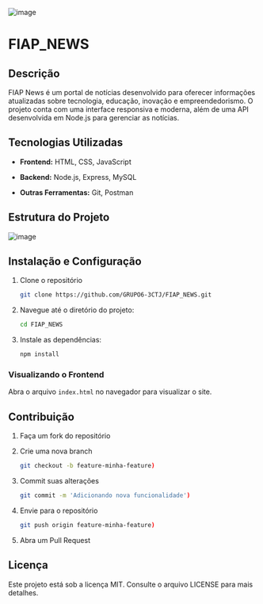 ![image](https://github.com/user-attachments/assets/173047c4-36d1-4043-95a2-368b75983968)



# FIAP_NEWS

## Descrição

FIAP News é um portal de notícias desenvolvido para oferecer informações atualizadas sobre tecnologia, educação, inovação e empreendedorismo. O projeto conta com uma interface responsiva e moderna, além de uma API desenvolvida em Node.js para gerenciar as notícias.

## Tecnologias Utilizadas

* __Frontend:__ HTML, CSS, JavaScript

* __Backend:__ Node.js, Express, MySQL

* __Outras Ferramentas:__ Git, Postman

## Estrutura do Projeto

![image](https://github.com/user-attachments/assets/8356646b-e7b8-46cc-a4cb-6964f5752f28)

## Instalação e Configuração

1. Clone o repositório
   ```bash
   git clone https://github.com/GRUPO6-3CTJ/FIAP_NEWS.git
   ```
2. Navegue até o diretório do projeto:
    ```bash
    cd FIAP_NEWS
    ```
3. Instale as dependências:
    ```bash
    npm install
    ```

### Visualizando o Frontend

Abra o arquivo `index.html` no navegador para visualizar o site.

## Contribuição

1. Faça um fork do repositório

2. Crie uma nova branch
   ```bash
   git checkout -b feature-minha-feature)
3. Commit suas alterações
   ```bash
   git commit -m 'Adicionando nova funcionalidade')

4. Envie para o repositório
    ```bash
    git push origin feature-minha-feature)

5. Abra um Pull Request

## Licença

Este projeto está sob a licença MIT. Consulte o arquivo LICENSE para mais detalhes.

